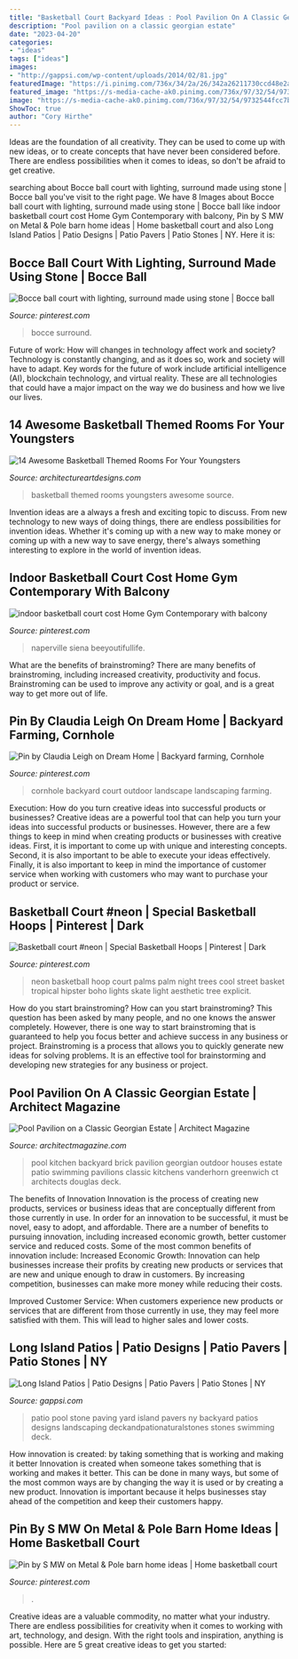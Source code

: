 ```yaml
---
title: "Basketball Court Backyard Ideas : Pool Pavilion On A Classic Georgian Estate"
description: "Pool pavilion on a classic georgian estate"
date: "2023-04-20"
categories:
- "ideas"
tags: ["ideas"]
images:
- "http://gappsi.com/wp-content/uploads/2014/02/81.jpg"
featuredImage: "https://i.pinimg.com/736x/34/2a/26/342a26211730ccd48e2adbc8e0fbabb8.jpg"
featured_image: "https://s-media-cache-ak0.pinimg.com/736x/97/32/54/9732544fcc7bbd41959a44fae73375df.jpg"
image: "https://s-media-cache-ak0.pinimg.com/736x/97/32/54/9732544fcc7bbd41959a44fae73375df.jpg"
ShowToc: true
author: "Cory Hirthe"
---
```



Ideas are the foundation of all creativity. They can be used to come up with new ideas, or to create concepts that have never been considered before. There are endless possibilities when it comes to ideas, so don't be afraid to get creative.

	

		
searching about Bocce ball court with lighting, surround made using stone | Bocce ball you've visit to the right page. We have 8 Images about Bocce ball court with lighting, surround made using stone | Bocce ball like indoor basketball court cost Home Gym Contemporary with balcony, Pin by S MW on Metal &amp; Pole barn home ideas | Home basketball court and also Long Island Patios | Patio Designs | Patio Pavers | Patio Stones | NY. Here it is:
		
    
## Bocce Ball Court With Lighting, Surround Made Using Stone | Bocce Ball

<img loading=lazy src="https://i.pinimg.com/736x/78/8e/85/788e85b05932aa1bb71215525889575d.jpg" onerror="this.onerror=null;this.src='https://tse2.mm.bing.net/th?id=OIP.Wm8LbmKCOgNc2jfAF0nGSgHaEI&amp;pid=15.1';" alt="Bocce ball court with lighting, surround made using stone | Bocce ball">

_Source: pinterest.com_

>bocce surround. 

	

Future of work: How will changes in technology affect work and society?
Technology is constantly changing, and as it does so, work and society will have to adapt. Key words for the future of work include artificial intelligence (AI), blockchain technology, and virtual reality. These are all technologies that could have a major impact on the way we do business and how we live our lives.

    
## 14 Awesome Basketball Themed Rooms For Your Youngsters

<img loading=lazy src="http://www.architectureartdesigns.com/wp-content/uploads/2016/02/1-64-630x504.jpg" onerror="this.onerror=null;this.src='https://tse3.mm.bing.net/th?id=OIP.qfvz9YYFDcspU1OIlgoH1wHaF7&amp;pid=15.1';" alt="14 Awesome Basketball Themed Rooms For Your Youngsters">

_Source: architectureartdesigns.com_

>basketball themed rooms youngsters awesome source. 

	

Invention ideas are a always a fresh and exciting topic to discuss. From new technology to new ways of doing things, there are endless possibilities for invention ideas. Whether it's coming up with a new way to make money or coming up with a new way to save energy, there's always something interesting to explore in the world of invention ideas.

    
## Indoor Basketball Court Cost Home Gym Contemporary With Balcony

<img loading=lazy src="https://i.pinimg.com/736x/34/2a/26/342a26211730ccd48e2adbc8e0fbabb8.jpg" onerror="this.onerror=null;this.src='https://tse4.mm.bing.net/th?id=OIP.k9m34s5RWXefUxGtaD5xoAHaLH&amp;pid=15.1';" alt="indoor basketball court cost Home Gym Contemporary with balcony">

_Source: pinterest.com_

>naperville siena beeyoutifullife. 

	

What are the benefits of brainstroming?
There are many benefits of brainstroming, including increased creativity, productivity and focus. Brainstroming can be used to improve any activity or goal, and is a great way to get more out of life.

    
## Pin By Claudia Leigh On Dream Home | Backyard Farming, Cornhole

<img loading=lazy src="https://i.pinimg.com/originals/7c/fe/50/7cfe506c097ace9925b17d33a2dc9715.jpg" onerror="this.onerror=null;this.src='https://tse4.mm.bing.net/th?id=OIP.AzaZFBhruFYOQbMldoJjnwAAAA&amp;pid=15.1';" alt="Pin by Claudia Leigh on Dream Home | Backyard farming, Cornhole">

_Source: pinterest.com_

>cornhole backyard court outdoor landscape landscaping farming. 

	

Execution: How do you turn creative ideas into successful products or businesses?
Creative ideas are a powerful tool that can help you turn your ideas into successful products or businesses. However, there are a few things to keep in mind when creating products or businesses with creative ideas. First, it is important to come up with unique and interesting concepts. Second, it is also important to be able to execute your ideas effectively. Finally, it is also important to keep in mind the importance of customer service when working with customers who may want to purchase your product or service.

    
## Basketball Court #neon | Special Basketball Hoops | Pinterest | Dark

<img loading=lazy src="https://s-media-cache-ak0.pinimg.com/736x/97/32/54/9732544fcc7bbd41959a44fae73375df.jpg" onerror="this.onerror=null;this.src='https://tse1.mm.bing.net/th?id=OIP.WCyerndYqHV3rOauW8APDwHaHh&amp;pid=15.1';" alt="Basketball court #neon | Special Basketball Hoops | Pinterest | Dark">

_Source: pinterest.com_

>neon basketball hoop court palms palm night trees cool street basket tropical hipster boho lights skate light aesthetic tree explicit. 

	

How do you start brainstroming?
How can you start brainstroming? This question has been asked by many people, and no one knows the answer completely. However, there is one way to start brainstroming that is guaranteed to help you focus better and achieve success in any business or project. Brainstroming is a process that allows you to quickly generate new ideas for solving problems. It is an effective tool for brainstorming and developing new strategies for any business or project.

    
## Pool Pavilion On A Classic Georgian Estate | Architect Magazine

<img loading=lazy src="https://cdnassets.hw.net/be/fe/9504633a47cc878d3d0a9b9a187a/1c56bea2-41d6-4348-8cdd-f73226930946.jpg" onerror="this.onerror=null;this.src='https://tse4.mm.bing.net/th?id=OIP.yRBwjpgdsVIuXVLa5gK9JQHaE8&amp;pid=15.1';" alt="Pool Pavilion on a Classic Georgian Estate | Architect Magazine">

_Source: architectmagazine.com_

>pool kitchen backyard brick pavilion georgian outdoor houses estate patio swimming pavilions classic kitchens vanderhorn greenwich ct architects douglas deck. 

	

The benefits of Innovation
Innovation is the process of creating new products, services or business ideas that are conceptually different from those currently in use. In order for an innovation to be successful, it must be novel, easy to adopt, and affordable. There are a number of benefits to pursuing innovation, including increased economic growth, better customer service and reduced costs. Some of the most common benefits of innovation include: 
Increased Economic Growth: Innovation can help businesses increase their profits by creating new products or services that are new and unique enough to draw in customers. By increasing competition, businesses can make more money while reducing their costs.

Improved Customer Service: When customers experience new products or services that are different from those currently in use, they may feel more satisfied with them. This will lead to higher sales and lower costs.

    
## Long Island Patios | Patio Designs | Patio Pavers | Patio Stones | NY

<img loading=lazy src="http://gappsi.com/wp-content/uploads/2014/02/81.jpg" onerror="this.onerror=null;this.src='https://tse4.mm.bing.net/th?id=OIP.wei02SAw0cIVSQs8Gfo6ZwHaE6&amp;pid=15.1';" alt="Long Island Patios | Patio Designs | Patio Pavers | Patio Stones | NY">

_Source: gappsi.com_

>patio pool stone paving yard island pavers ny backyard patios designs landscaping deckandpationaturalstones stones swimming deck. 

	

How innovation is created: by taking something that is working and making it better
Innovation is created when someone takes something that is working and makes it better. This can be done in many ways, but some of the most common ways are by changing the way it is used or by creating a new product. Innovation is important because it helps businesses stay ahead of the competition and keep their customers happy.

    
## Pin By S MW On Metal &amp; Pole Barn Home Ideas | Home Basketball Court

<img loading=lazy src="https://i.pinimg.com/736x/31/fc/49/31fc49e370a8e682a72be883918ca45f.jpg" onerror="this.onerror=null;this.src='https://tse3.mm.bing.net/th?id=OIP.4j8hkuo4h9H7yNorGlIGHQHaFj&amp;pid=15.1';" alt="Pin by S MW on Metal &amp; Pole barn home ideas | Home basketball court">

_Source: pinterest.com_

>. 

	

Creative ideas are a valuable commodity, no matter what your industry. There are endless possibilities for creativity when it comes to working with art, technology, and design. With the right tools and inspiration, anything is possible. Here are 5 great creative ideas to get you started: 

